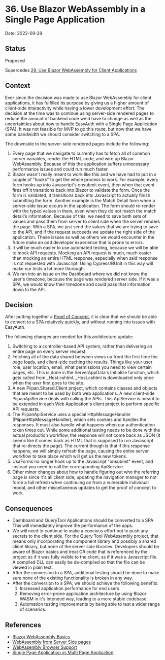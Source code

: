 # 36. Use Blazor WebAssembly in a Single Page Application

Date: 2022-09-28

## Status

Proposed

Supercedes [29. Use Blazor WebAssembly for Client Applications](0029-use-blazor-web-assembly.md)

## Context

Ever since the decision was made to use Blazor WebAssembly for client applications, it has fulfilled its purpose by giving us a higher amount of client-side interactivity while having a lower development effort. The decision at the time was to continue using server-side rendered pages to reduce the amount of backend code we'd have to change as well as the uncertainties about how to handle EasyAuth with a Single Page Application (SPA). It was not feasible for MVP to go this route, but now that we have some bandwidth we should consider switching to a SPA.

The downside to the server-side rendered pages include the following:
1. Every page that we navigate to currently has to fetch all of common server variables, render the HTML code, and wire up Blazor WebAssembly. Because of this the application suffers unnecessary performance issues and could run much faster.
2. Blazor wasn't really meant to work like this and we have had to put in a couple of "hacks" to get the whole process to work. For example, every form hooks up into Javascript's onsubmit event, then when that event fires off it transitions back into Blazor to validate the form. Once the form is validated, it transitions back into Javascript to actually finish submitting the form. Another example is the Match Detail form when a server-side issue occurs in the application. The form should re-render with the typed values in them, even when they do not match the match detail's information. Because of this, we need to save both sets of values and pass them from server to client side when the server renders the page. With a SPA, we just send the values that we are trying to save to the API, and if the request succeeds we update the right side of the application. These issues as well as others we would encounter in the future make an odd developer experience that is prone to errors.
3. It will be much easier to use automated testing, because we will be able to mock API requests. Mocking an API request is much, much easier than mocking an entire HTML response, especially when said response is not requested with Javascript. Using Cypress/BUnit in this way will make our tests a lot more thorough.
4. We ran into an issue on the Dashboard where we did not know the user's timezone, because the page was rendered server side. If it was a SPA, we would know their timezone and could pass that information down to the API.

## Decision

After putting together a [Proof of Concept](https://github.com/18F/piipan/pull/3922), it is clear that we should be able to convert to a SPA relatively quickly, and without running into issues with EasyAuth.

The following changes are needed for this architecture update:

1. Switching to a controller-based API system, rather than delivering an entire page on every server request.
2. Fetching all of the data shared between views up front the first time the page loads, and client-side caching the results. Things like your user role, user location, email, what permissions you need to view certain pages, etc. This is done in the ServerAppData's Initialize function, which gets called from _Host.cshtml. _Host.cshtml is downloaded only once when the user first goes to the site.
3. A new Piipan.Shared.Client project, which contains classes and objects that are meant to be used by both web applications.
A new client-side PiipanApiService deals with calling the APIs. This ApiService is meant to be extended in each Web Application's client project to perform specific API requests.
4. The PiipanApiService uses a special HttpMessageHandler (PiipanHttpMessageHandler), which sets cookies and handles the responses. It must also handle what happens when our authentication token times out. While some additional testing needs to be done with the actual production workflow, the response will not come back as JSON (it seems like it comes back as HTML that is supposed to run Javascript that re-directs the page). The current though is that if this response happens, we will simply refresh the page, causing the entire server workflow to take place which will get us the new tokens.
5. UsaForms no longer hook up to the Javascript "onsubmit" event, and instead you need to call the corresponding ApiService.
6. Other minor changes about how to handle figuring out who the referring page is since it's all client side, updating the navigation manager to not force a full refresh when continuing on from a vulnerable individual modal, and other miscellaneous updates to get the proof of concept to work.


## Consequences

* Dashboard and QueryTool Applications should be converted to a SPA. This will immediately improve the performance of the apps.
* We will need to continue to make a concious effort not to push any secrets to the client side. For the Query Tool WebAssembly project, that means only incorporating the component library and possibly a shared client library, but none of the server side libraries. Developers should be aware of Blazor basics and treat C# code that is referenced by the project as if it was fully visible to the client, as if it was a Javascript file. A compiled DLL can easily be de-compiled so that the file can be viewed in plain text.
* After the conversion to a SPA, additional testing should be done to make sure none of the existing functionality is broken in any way.
* After the conversion to a SPA, we should achieve the following benefits:
   1. Increased application performance for end users.
   2. Removing error-prone application architecture by using Blazor WASM in it's intended way, leading to a more stable codebase.
   3. Automation testing improvements by being able to test a wider range of scenarios.

## References
* [Blazor WebAssembly Basics](https://blog.stevensanderson.com/2018/02/06/blazor-intro/)
* [WebAssembly from Server Side pages](https://docs.microsoft.com/en-us/aspnet/core/mvc/views/tag-helpers/built-in/component-tag-helper?view=aspnetcore-6.0)
* [WebAssembly Browser Support](https://caniuse.com/wasm)
* [Single Page Application vs Multi Page Application](https://medium.com/@NeotericEU/single-page-application-vs-multiple-page-application-2591588efe58)
